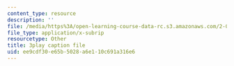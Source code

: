```yaml
---
content_type: resource
description: ''
file: /media/https%3A/open-learning-course-data-rc.s3.amazonaws.com/2-003sc-engineering-dynamics-fall-2011/ee9cdf30e65b5028a6e110c691a316e6_OxcCPTc_bXw.vtt
file_type: application/x-subrip
resourcetype: Other
title: 3play caption file
uid: ee9cdf30-e65b-5028-a6e1-10c691a316e6
---
```

